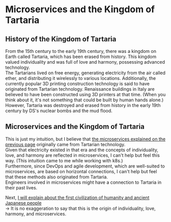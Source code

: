 # Microservices and the Kingdom of Tartaria
## History of the Kingdom of Tartaria
From the 15th century to the early 19th century, there was a kingdom on Earth called Tartaria, which has been erased from history.
This kingdom valued individuality and was full of love and harmony, possessing advanced technology.<br>
The Tartarians lived on free energy, generating electricity from the air called ether, and distributing it wirelessly to various locations. Additionally, the currently popular 3D printing construction technology is said to have originated from Tartarian technology. Renaissance buildings in Italy are believed to have been constructed using 3D printers at that time. (When you think about it, it's not something that could be built by human hands alone.)<br>
However, Tartaria was destroyed and erased from history in the early 19th century by DS's nuclear bombs and the mud flood.

## Microservices and the Kingdom of Tartaria
This is just my intuition, but I believe that [the microservices explained on the previous page](./IT技術とスピリチュアルの関係性.md) originally came from Tartarian technology.<br>
Given that electricity existed in that era and the concepts of individuality, love, and harmony are reflected in microservices, I can't help but feel this way. (This intuition came to me while working with k8s.)<br>
Furthermore, since DevOps and agile development, which are well-suited to microservices, are based on horizontal connections, I can't help but feel that these methods also originated from Tartaria.<br>
Engineers involved in microservices might have a connection to Tartaria in their past lives.

Next, [I will explain about the first civilization of humanity and ancient Japanese people](./the-first-human-civilization-and-ancient-japanese-people.md)<br>
→ It is no exaggeration to say that this is the origin of individuality, love, harmony, and microservices.